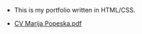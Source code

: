 * This is my portfolio written in HTML/CSS.
  
* [CV Marija Popeska.pdf](https://github.com/marijapopeska/Portfolio/files/11735549/CV.Marija.Popeska.pdf)


